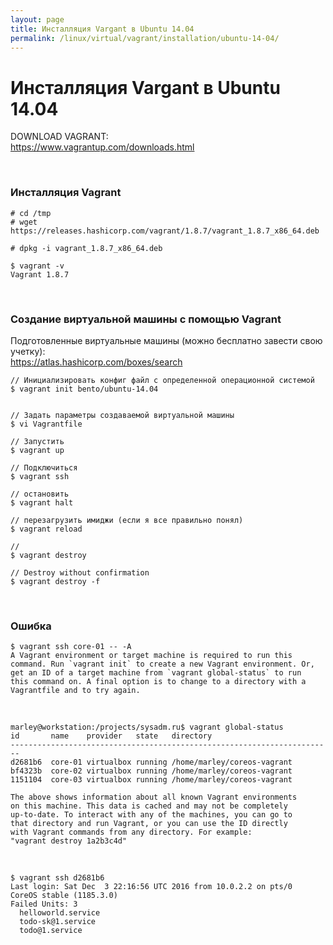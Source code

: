 ```yaml
---
layout: page
title: Инсталляция Vargant в Ubuntu 14.04
permalink: /linux/virtual/vagrant/installation/ubuntu-14-04/
---
```



# Инсталляция Vargant в Ubuntu 14.04


DOWNLOAD VAGRANT:  
https://www.vagrantup.com/downloads.html

<br/>

### Инсталляция Vagrant

    # cd /tmp
    # wget https://releases.hashicorp.com/vagrant/1.8.7/vagrant_1.8.7_x86_64.deb

    # dpkg -i vagrant_1.8.7_x86_64.deb

    $ vagrant -v
    Vagrant 1.8.7


<br/>

### Создание виртуальной машины с помощью Vagrant

Подготовленные виртуальные машины (можно бесплатно завести свою учетку):  
https://atlas.hashicorp.com/boxes/search


    // Инициализировать конфиг файл с определенной операционной системой
    $ vagrant init bento/ubuntu-14.04


    // Задать параметры создаваемой виртуальной машины
    $ vi Vagrantfile

    // Запустить
    $ vagrant up

    // Подключиться
    $ vagrant ssh

    // остановить
    $ vagrant halt

    // перезагрузить имиджи (если я все правильно понял)
    $ vagrant reload

    //
    $ vagrant destroy

    // Destroy without confirmation
    $ vagrant destroy -f


<br/>

### Ошибка


    $ vagrant ssh core-01 -- -A
    A Vagrant environment or target machine is required to run this
    command. Run `vagrant init` to create a new Vagrant environment. Or,
    get an ID of a target machine from `vagrant global-status` to run
    this command on. A final option is to change to a directory with a
    Vagrantfile and to try again.


<br/>

    marley@workstation:/projects/sysadm.ru$ vagrant global-status
    id       name    provider   state   directory                           
    ------------------------------------------------------------------------
    d2681b6  core-01 virtualbox running /home/marley/coreos-vagrant         
    bf4323b  core-02 virtualbox running /home/marley/coreos-vagrant         
    1151104  core-03 virtualbox running /home/marley/coreos-vagrant         

    The above shows information about all known Vagrant environments
    on this machine. This data is cached and may not be completely
    up-to-date. To interact with any of the machines, you can go to
    that directory and run Vagrant, or you can use the ID directly
    with Vagrant commands from any directory. For example:
    "vagrant destroy 1a2b3c4d"

<br/>

    $ vagrant ssh d2681b6
    Last login: Sat Dec  3 22:16:56 UTC 2016 from 10.0.2.2 on pts/0
    CoreOS stable (1185.3.0)
    Failed Units: 3
      helloworld.service
      todo-sk@1.service
      todo@1.service
